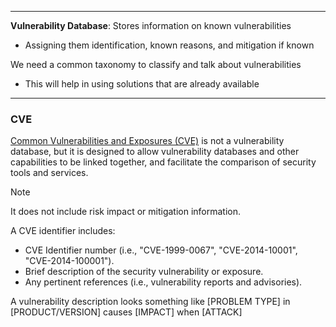 - - -
**Vulnerability Database**: Stores information on known vulnerabilities
- Assigning them identification, known reasons, and mitigation if known

We need a common taxonomy to classify and talk about vulnerabilities
- This will help in using solutions that are already available

- - -
### CVE
[Common Vulnerabilities and Exposures (CVE)](https://cve.mitre.org/) is not a vulnerability database, but it is designed to allow vulnerability databases and other capabilities to be linked together, and facilitate the comparison of security tools and services. 

> [!Note] 
> It does not include risk impact or mitigation information.

A CVE identifier includes:
- CVE Identifier number (i.e., "CVE-1999-0067", "CVE-2014-10001", "CVE-2014-100001").
- Brief description of the security vulnerability or exposure.
- Any pertinent references (i.e., vulnerability reports and advisories).

A vulnerability description looks something like
[PROBLEM TYPE] in [PRODUCT/VERSION] causes [IMPACT] when [ATTACK]



